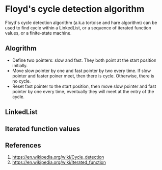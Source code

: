 # Floyd's cycle detection algorithm

Floyd's cycle detection algorithm (a.k.a tortoise and hare algorithm) can be used to find cycle within a LinkedList, or a sequence of iterated function values, or a finite-state machine.

## Alogrithm
- Define two pointers: slow and fast. They both point at the start position initially.
- Move slow pointer by one and fast pointer by two every time. If slow pointer and faster poiner meet, then there is cycle. Otherwise, there is no cycle.
- Reset fast pointer to the start position, then move slow pointer and fast pointer by one every time, eventually they will meet at the entry of the cycle.

## LinkedList


## Iterated function values



## References
1. https://en.wikipedia.org/wiki/Cycle_detection
2. https://en.wikipedia.org/wiki/Iterated_function
